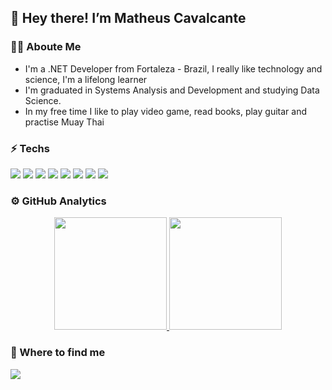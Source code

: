 ## :metal: Hey there! I’m Matheus Cavalcante

### :man_technologist: Aboute Me
- I'm a .NET Developer from Fortaleza - Brazil, I really like technology and science, I'm a lifelong learner
- I'm graduated in Systems Analysis and Development and studying Data Science.
- In my free time I like to play video game, read books, play guitar and practise Muay Thai

### :zap: Techs
<p align="left">  
  <img src="https://img.shields.io/badge/.NET-5C2D91?style=for-the-badge&logo=.net&logoColor=white" />
  <img src="https://img.shields.io/badge/C%23-239120?style=for-the-badge&logo=c-sharp&logoColor=white" />
  <img src="https://img.shields.io/badge/Node.js-43853D?style=for-the-badge&logo=node.js&logoColor=white" />
  <img src="https://img.shields.io/badge/Microsoft_SQL_Server-CC2927?style=for-the-badge&logo=microsoft-sql-server&logoColor=white" />  
  <img src="https://img.shields.io/badge/PostgreSQL-316192?style=for-the-badge&logo=postgresql&logoColor=white" />  
  <img src="https://img.shields.io/badge/Ubuntu-E95420?style=for-the-badge&logo=ubuntu&logoColor=white" />
  <img src="https://img.shields.io/badge/Shell_Script-121011?style=for-the-badge&logo=gnu-bash&logoColor=white" />
  <img src="https://img.shields.io/badge/GitHub-100000?style=for-the-badge&logo=github&logoColor=white" />
</p>

### :gear: GitHub Analytics
<p align="center">
  <a href="https://github.com/matheuscavalcante">
    <img height="180em" src="https://github-readme-stats.vercel.app/api?username=matheuscavalcante&show_icons=true&theme=dark&count_private&custom_title=My&nbsp;GitHub&nbsp;Statistics" />
    <img height="180em" src="https://github-readme-stats.vercel.app/api/top-langs/?username=matheuscavalcante&layout=compact&theme=dark&custom_title=My&nbsp;Programming&nbsp;Languages" />
  </a>
</p>

### :handshake: Where to find me
<p align="left">
  <a href="https://www.linkedin.com/in/matheus-cavalcante/">
    <img src="https://img.shields.io/badge/LinkedIn-0077B5?style=for-the-badge&logo=linkedin&logoColor=white" />
  </a>
</p>
